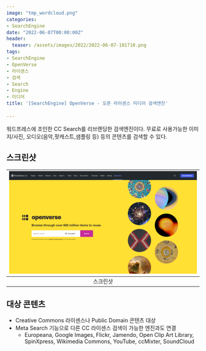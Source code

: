 ```yaml
---
image: "tmp_wordcloud.png"
categories:
- SearchEngine
date: "2022-06-07T00:00:00Z"
header:
  teaser: /assets/images/2022/2022-06-07-101710.png
tags:
- SearchEngine
- OpenVerse
- 라이센스
- 검색
- Search
- Engine
- 미디어
title: '[SearchEngine] OpenVerse - 오픈 라이센스 미디어 검색엔진'

---
```


워드프레스에 조인한 CC Search를 리브랜딩한 검색엔진이다. 무료로 사용가능한 이미지/사진, 오디오(음악,팟캐스트,샘플링 등) 등의 콘텐츠를 검색할 수 있다.

## 스크린샷

|![](/assets/images/2022/2022-06-07-101710.png)|
|:---:|
|스크린샷|

## 대상 콘텐츠

* Creative Commons 라이센스나 Public Domain 콘텐츠 대상
* Meta Search 기능으로 다른 CC 라이센스 검색이 가능한 엔진과도 연결
  * Europeana, Google Images, Flickr, Jamendo, Open Clip Art Library, SpinXpress, Wikimedia Commons, YouTube, ccMixter, SoundCloud

